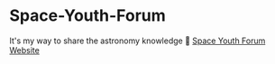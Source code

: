 # Space-Youth-Forum
It's my way to share the astronomy knowledge 💙
[Space Youth Forum Website](https://space-youth-forum.onrender.com/Home)
